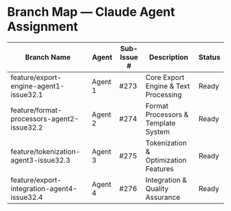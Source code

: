 # Branch Map — Claude Agent Assignment

| Branch Name                                | Agent    | Sub-Issue # | Description                          | Status     |
|--------------------------------------------|----------|-------------|--------------------------------------|------------|
| feature/export-engine-agent1-issue32.1     | Agent 1  | #273        | Core Export Engine & Text Processing | Ready      |
| feature/format-processors-agent2-issue32.2 | Agent 2  | #274        | Format Processors & Template System  | Ready      |
| feature/tokenization-agent3-issue32.3      | Agent 3  | #275        | Tokenization & Optimization Features | Ready      |
| feature/export-integration-agent4-issue32.4| Agent 4  | #276        | Integration & Quality Assurance      | Ready      |
